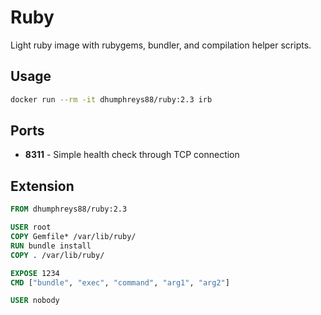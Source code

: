 # Ruby

Light ruby image with rubygems, bundler, and compilation helper scripts.

## Usage

```bash
docker run --rm -it dhumphreys88/ruby:2.3 irb
```

## Ports

- __8311__ - Simple health check through TCP connection

## Extension

```dockerfile
FROM dhumphreys88/ruby:2.3

USER root
COPY Gemfile* /var/lib/ruby/
RUN bundle install
COPY . /var/lib/ruby/

EXPOSE 1234
CMD ["bundle", "exec", "command", "arg1", "arg2"]

USER nobody
```
